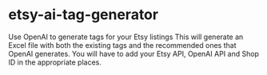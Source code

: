 # etsy-ai-tag-generator
Use OpenAI to generate tags for your Etsy listings 
This will generate an Excel file with both the existing tags and the recommended ones that OpenAI generates. You will have to add your Etsy API, OpenAI API and Shop ID in the appropriate places.
